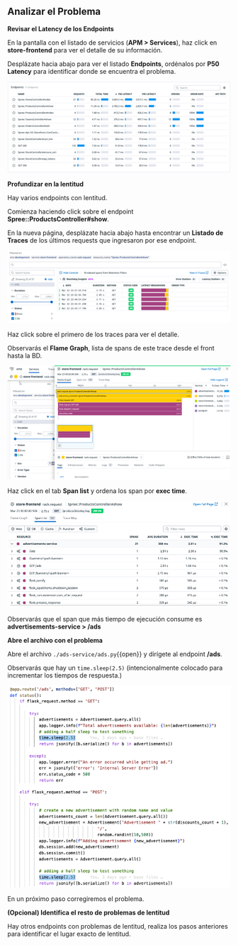 ## Analizar el Problema

**Revisar el Latency de los Endpoints**

En la pantalla con el listado de servicios (**APM > Services**), haz click en **store-frontend** para ver el detalle de su información.

Desplázate hacia abajo para ver el listado **Endpoints**, ordénalos por **P50 Latency** para identificar donde se encuentra el problema.

![endpoints-sorted-latency](./assets/endpoints-sorted-latency.png)

**Profundizar en la lentitud**

Hay varios endpoints con lentitud.

Comienza haciendo click sobre el endpoint **Spree::ProductsController#show**.

En la nueva página, desplázate hacia abajo hasta encontrar un **Listado de Traces** de los últimos requests que ingresaron por ese endpoint.

![endpoint-controller-traces](./assets/endpoint-controller-traces.png)

Haz click sobre el primero de los traces para ver el detalle.

Observarás el **Flame Graph**, lista de spans de este trace desde el front hasta la BD.

![endpoints-controller-span](./assets/endpoints-controller-span.png)

Haz click en el tab **Span list** y ordena los span por **exec time**.

![endpoints-controller-span-exectime](./assets/endpoints-controller-span-exectime.png)

Observarás que el span que más tiempo de ejecución consume es **advertisements-service > /ads**

**Abre el archivo con el problema**

Abre el archivo `./ads-service/ads.py`{{open}} y dirígete al endpoint **/ads**.

Observarás que hay un `time.sleep(2.5)` (intencionalmente colocado para incrementar los tiempos de respuesta.)

![ads-sleep](./assets/ads-sleep.png)

En un próximo paso corregiremos el problema.

**(Opcional) Identifica el resto de problemas de lentitud**

Hay otros endpoints con problemas de lentitud, realiza los pasos anteriores para identificar el lugar exacto de lentitud.
